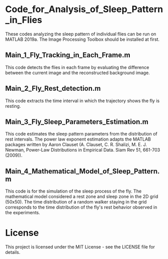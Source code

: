 # Code_for_Analysis_of_Sleep_Pattern_in_Flies
These codes analyzing the sleep pattern of individual flies can be run on MATLAB 2019a.
The Image Processing Toolbox should be installed at first.
## Main_1_Fly_Tracking_in_Each_Frame.m
This code detects the flies in each frame by evaluating the difference between the current image and the reconstructed background image.
## Main_2_Fly_Rest_detection.m
This code extracts the time interval in which the trajectory shows the fly is resting.
## Main_3_Fly_Sleep_Parameters_Estimation.m
This code estimates the sleep pattern parameters from the distribution of rest intervals. The power law exponent estimation adapts the MATLAB packages written by Aaron Clauset (A. Clauset, C. R. Shalizi, M. E. J. Newman, Power-Law Distributions in Empirical Data. Siam Rev 51, 661-703 (2009)). 
## Main_4_Mathematical_Model_of_Sleep_Pattern.m
This code is for the simulation of the sleep process of the fly. The mathematical model considered a rest zone and sleep zone in the 2D grid (50x50). The time distribution of a random walker staying in the grid corresponds to the time distribution of the fly's rest behavior observed in the experiments.

# License
This project is licensed under the MIT License - see the LICENSE file for details.
